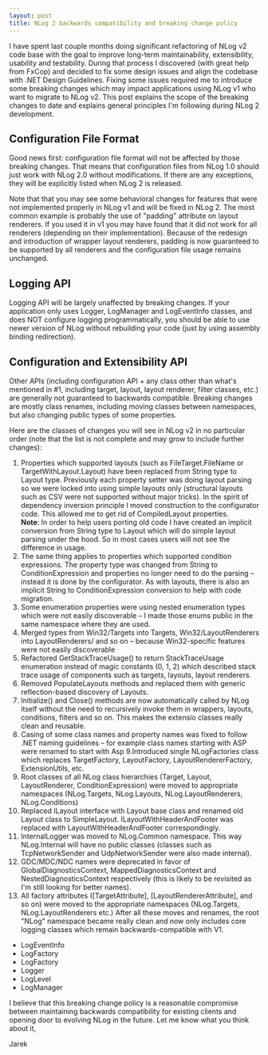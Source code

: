 ```yaml
---
layout: post
title: NLog 2 backwards compatibility and breaking change policy
---
```


I have spent last couple months doing significant refactoring of NLog v2 code base with the goal to improve long-term maintainability, extensibility, usability and testability. During that process I discovered (with great help from FxCop) and decided to fix some design issues and align the codebase with .NET Design Guidelines. Fixing some issues required me to introduce some breaking changes which may impact applications using NLog v1 who want to migrate to NLog v2. This post explains the scope of the breaking changes to date and explains general principles I'm following during NLog 2 development.

Configuration File Format
-------------------------
Good news first: configuration file format will not be affected by those breaking changes. That means that configuration files from NLog 1.0 should just work with NLog 2.0 without modifications. If there are any exceptions, they will be explicitly listed when NLog 2 is released.

Note that that you may see some behavioral changes for features that were not implemented properly in NLog v1 and will be fixed in NLog 2. The most common example is probably the use of "padding" attribute on layout renderers. If you used it in v1 you may have found that it did not work for all renderers (depending on their implementation). Because of the redesign and introduction of wrapper layout renderers, padding is now guaranteed to be supported by all renderers and the configuration file usage remains unchanged.

Logging API
-----------
Logging API will be largely unaffected by breaking changes. If your application only uses Logger, LogManager and LogEventInfo classes, and does NOT configure logging programmatically, you should be able to use newer version of NLog without rebuilding your code (just by using assembly binding redirection).

Configuration and Extensibility API
-----------------------------------
Other APIs (including configuration API + any class other than what's mentioned in #1, including target, layout, layout renderer, filter classes, etc.) are generally not guaranteed to backwards compatible. Breaking changes are mostly class renames, including moving classes between namespaces, but also changing public types of some properties.

Here are the classes of changes you will see in NLog v2 in no particular order (note that the list is not complete and may grow to include further changes):

 1. Properties which supported layouts (such as FileTarget.FileName or TargetWithLayout.Layout) have been replaced from String type to Layout type. Previously each property setter was doing layout parsing so we were locked into using simple layouts only (structural layouts such as CSV were not supported without major tricks). In the spirit of dependency inversion principle I moved construction to the configurator code. This allowed me to get rid of CompiledLayout properties.<br/>
 **Note**: In order to help users porting old code I have created an implicit conversion from String type to Layout which will do simple layout parsing under the hood. So in most cases users will not see the difference in usage.
 2. The same thing applies to properties which supported condition expressions. The property type was changed from String to ConditionExpression and properties no longer need to do the parsing – instead it is done by the configurator. As with layouts, there is also an implicit String to ConditionExpression conversion to help with code migration.
 3. Some enumeration properties were using nested enumeration types which were not easily discoverable – I made those enums public in the same namespace where they are used.
 4. Merged types from Win32/Targets into Targets, Win32/LayoutRenderers into LayoutRenderers/ and so on – because Win32-specific features were not easily discoverable
 5. Refactored GetStackTraceUsage() to return StackTraceUsage enumeration instead of magic constants (0, 1, 2) which described stack trace usage of components such as targets, layouts, layout renderers.
 6. Removed PopulateLayouts methods and replaced them with generic reflection-based discovery of Layouts.
 7. Initialize() and Close() methods are now automatically called by NLog itself without the need to recursively invoke them in wrappers, layouts, conditions, filters and so on. This makes the extensio classes really clean and reusable.
 8. Casing of some class names and property names was fixed to follow .NET naming guidelines – for example class names starting with ASP were renamed to start with Asp
 9.Introduced single NLogFactories class which replaces TargetFactory, LayoutFactory, LayoutRendererFactory, ExtensionUtils, etc.
 10. Root classes of all NLog class hierarchies (Target, Layout, LayoutRenderer, ConditionExpression) were moved to appropriate namespaces (NLog.Targets, NLog.Layouts, NLog.LayoutRenderers, NLog.Conditions)
 11. Replaced ILayout interface with Layout base class and renamed old Layout class to SimpleLayout. ILayoutWithHeaderAndFooter was replaced with LayoutWithHeaderAndFooter correspondingly.
 12. InternalLogger was moved to NLog.Common namespace. This way NLog.Internal will have no public classes (classes such as TcpNetworkSender and UdpNetworkSender were also made internal).
 13. GDC/MDC/NDC names were deprecated in favor of GlobalDiagnosticsContext, MappedDiagnosticsContext and NestedDiagnosticsContext respectively (this is likely to be revisited as I'm still looking for better names).
 14. All factory attributes (\[TargetAttribute\], \[LayoutRendererAttribute\], and so on) were moved to the appropriate namespaces (NLog.Targets, NLog.LayoutRenderers etc.)
After all these moves and renames, the root "NLog" namespace became really clean and now only includes core logging classes which remain backwards-compatible with V1.

 * LogEventInfo
 * LogFactory
 * LogFactory<T>
 * Logger
 * LogLevel
 * LogManager 

I believe that this breaking change policy is a reasonable compromise between maintaining backwards compatibility for existing clients and opening door to evolving NLog in the future. Let me know what you think about it,

Jarek